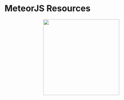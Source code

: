 # MeteorJS Resources

<div align="center">
	<code><img height="250" src="https://d14jjfgstdxsoz.cloudfront.net/assets/meteor-logo.svg"></code>
</div>